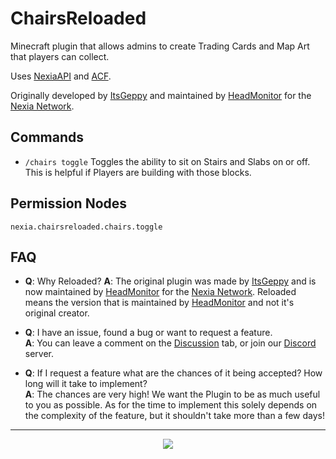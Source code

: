 # ChairsReloaded

Minecraft plugin that allows admins to create Trading Cards and Map Art that players can collect.

Uses [NexiaAPI](https://github.com/NexiaDevelopers/NexiaAPI) and [ACF](https://github.com/aikar/commands).

Originally developed by [ItsGeppy](https://github.com/Gepsu) and maintained by [HeadMonitor](https://github.com/HeadMonitor) for the [Nexia Network](https://www.playnexia.net/).

## Commands

- `/chairs toggle` Toggles the ability to sit on Stairs and Slabs on or off. This is helpful if Players are building with those blocks. 

## Permission Nodes

`nexia.chairsreloaded.chairs.toggle`

## FAQ

- **Q**: Why Reloaded?
  **A**: The original plugin was made by [ItsGeppy](https://github.com/Gepsu) and is now maintained by [HeadMonitor](https://github.com/HeadMonitor) for the [Nexia Network](https://www.playnexia.net/). Reloaded means the version that is maintained by [HeadMonitor](https://github.com/HeadMonitor) and not it's original creator.

- **Q**: I have an issue, found a bug or want to request a feature. \
  **A**: You can leave a comment on the [Discussion](https://blank.org) tab, or join our [Discord](https://blank.org) 
         server.
         
- **Q**: If I request a feature what are the chances of it being accepted? How long will it take to implement? \
  **A**: The chances are very high! We want the Plugin to be as much useful to you as possible. As for the time to implement
         this solely depends on the complexity of the feature, but it shouldn't take more than a few days!
---

<p align="center">
  <img src="https://user-images.githubusercontent.com/62361708/220228413-2fea94e2-f7fe-4708-84d7-f8ac6a7bec5f.png"/>
</p>
